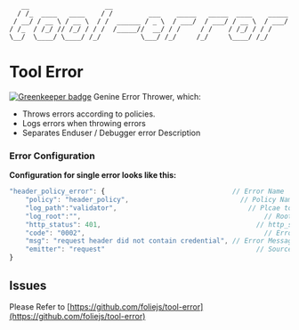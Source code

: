 ```
   __                   __                                            
  / /_  ____   ____    / /         ___    _____   _____  ____    _____
 / __/ / __ \ / __ \  / /  ______ / _ \  / ___/  / ___/ / __ \  / ___/
/ /_  / /_/ // /_/ / / /  /_____//  __/ / /     / /    / /_/ / / /    
\__/  \____/ \____/ /_/          \___/ /_/     /_/     \____/ /_/     

```
# Tool Error

[![Greenkeeper badge](https://badges.greenkeeper.io/foliejs/tool-error.svg)](https://greenkeeper.io/)
Genine Error Thrower, which:
- Throws errors according to policies.
- Logs errors when throwing errors
- Separates Enduser / Debugger error Description

### Error Configuration
__Configuration for single error looks like this:__

```javascript
"header_policy_error": {      							// Error Name        
	"policy": "header_policy",							  // Policy Name
	"log_path":"validator",								    // Plcae to log the Error
	"log_root":"",										        // Root of the Log
	"http_status": 401,									      // http_status if needed
	"code": "0002",										        // Error Code
	"msg": "request header did not contain credential", // Error Message
	"emitter": "request"								      // Source Of Error
}
```

## Issues
Please Refer to [https://github.com/foliejs/tool-error](https://github.com/foliejs/tool-error)
